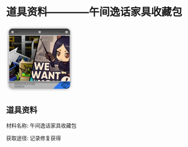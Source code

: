 # 道具资料————午间逸话家具收藏包

![午间逸话家具收藏包](./matIcons/午间逸话家具收藏包.png)

## 道具资料

材料名称: 午间逸话家具收藏包

获取途径: 记录修复获得

